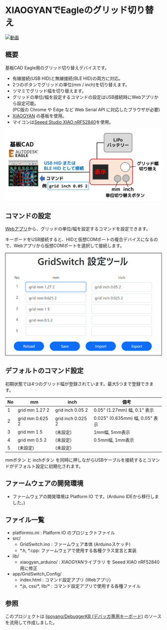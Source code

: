 XIAOGYANでEagleのグリッド切り替え
=========
[![動画](https://img.youtube.com/vi/lJcA-dndRM4/0.jpg)](https://www.youtube.com/watch?v=lJcA-dndRM4)

## 概要
基板CAD Eagle用のグリッド切り替えデバイスです。
* 有線接続(USB HID)と無線接続(BLE HID)の両方に対応。
* 2つのボタンでグリッドの単位(mm / inch)を切り替えます。
* ツマミでグリッド幅を切り替えます。
* グリッドの単位/幅を設定するコマンドの設定はUSB接続時にWebアプリから設定可能。<br>(PC版の Chrome や Edge など Web Serial API に対応したブラウザが必要)
* [XIAOGYAN](https://github.com/algyan/XIAOGYAN) の基板を使用。
* マイコンは[Seeed Studio XIAO nRF52840](https://www.switch-science.com/products/8145)を使用。

<img src="img/overview.png" width="600">

## コマンドの設定
[Webアプリ](app/GridSwitch_Config/)から、グリッドの単位/幅を設定するコマンドを設定できます。

キーボードをUSB接続すると、HIDと仮想COMポートの複合デバイスになるので、Webアプリから仮想COMポートを選択して接続します。

<img src="img/app.png" width="600">

## デフォルトのコマンド設定
初期状態では4つのグリッド幅が登録されています。最大5つまで登録できます。

| No | mm | inch | 備考 |
| -- | -- | ---- | ---- |
| 1  | grid mm 1.27 2   | grid inch 0.05 2  | 0.05" (1.27mm) 幅, 0.1" 表示    |
| 2  | grid mm 0.625  2 | grid inch 0.025 2 | 0.025" (0.635mm) 幅, 0.05" 表示 |
| 3  | grid mm 1 5      | (未設定)          | 1mm幅, 5mm表示   |
| 4  | grid mm 0.5 2    | (未設定)          | 0.5mm幅, 1mm表示 |
| 5  | (未設定)　        | (未設定)          |   |


mmボタン と inchボタン を同時に押しながらUSBケーブルを接続するとコマンドがデフォルト設定に初期化されます。

## ファームウェアの開発環境
* ファームウェアの開発環境は Platform IO です。(Arduino IDEから移行しました。)
<!--
* ファームウェアは Arduinoベースで作成しました。
* Arduino IDEの「ファイル」＞「環境設定」＞「追加のボードマネージャのURL」に下記URLを追加します。
```
https://files.seeedstudio.com/arduino/package_seeeduino_boards_index.json
```
* 「ツール」＞「ボード」＞「ボードマネージャ」で「Seeed nRF52 Boards」をインストールします。
* 「ツール」＞「ボード」で Seeed nRF52 Boards > Seeed XIAO nRF52840 を選択します。
* Seeed nRF52 mbed-enabled Boards ではないことに注意してください。
* シリアルポートが認識しないときは、USBコネクタの横の小さなリセットボタン(RSTのシルクあり)をダブルクリックしてください。

## 依存ライブラリ
<table>
<tr><td>Adafruit TinyUSB  </td><td>Seeed nRF52 Boards に付属</td></tr>
<tr><td>Adafruit LittleFS </td><td>Seeed nRF52 Boards に付属</td></tr>
<tr><td>InternalFileSystem</td><td>Seeed nRF52 Boards に付属</td></tr>
<tr><td>Adafruit Bluefruit</td><td>Seeed nRF52 Boards に付属</td></tr>
<tr><td><a href = "https://github.com/algyan/xiaogyan_arduino">xiaogyan_arduino</a>  </td><td>XIAOGYANサポートライブラリ ※1</td></tr>
<tr><td>Arduino Eigen</td><td>xiaogyan_arduinoが依存 ※2</td></tr>
<tr><td>Adafruit GFX</td><td>xiaogyan_arduinoが依存</td></tr>
<tr><td>Adafruit BusIO</td><td>Adafruit GFXが依存</td></tr>
</table>

### Seeed XIAO nRF52840 環境でのビルドエラーについて (要ハック)

1. xiaogyan_arduino/src/Speaker.cpp, Speaker2.cpp のエラーの行をコメントアウト

2. ArduinoEigen/Eigen/src/Core/products/GeneralBlockPanelKernel.h の 変数名 D1, D2, D3, D4 を適当に変更<br> (ピン番号のマクロ定数名と競合のため)

-->

## ファイル一覧

* platformio.ini : Platform IO のプロジェクトファイル
* src/
    * GridSwitch.ino : ファームウェア本体 (Arduinoスケッチ)
    * \*.h, \*.cpp: ファームウェアで使用する各種クラス宣言と実装
* lib/
    * xiaogyan_arduino/ : XIAOGYANライブラリ を Seeed XIAO nRF52840用に修正
* app/GridSwitch_Config/ 
    * index.html : コマンド設定アプリ (Webアプリ)
    * \*.js, css/\*, lib/\* : コマンド設定アプリで使用する各種ファイル

## 参照

このプロジェクトは [lipoyang/DebuggerKB (デバッガ専用キーボード)](https://github.com/lipoyang/DebuggerKB) のソースを流用して作成しました。